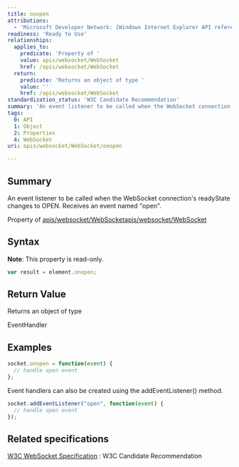 ```yaml
---
title: onopen
attributions:
  - 'Microsoft Developer Network: [Windows Internet Explorer API reference Article](http://msdn.microsoft.com/en-us/library/ie/hh828809%28v=vs.85%29.aspx)'
readiness: 'Ready to Use'
relationships:
  applies_to:
    predicate: 'Property of '
    value: apis/websocket/WebSocket
    href: /apis/websocket/WebSocket
  return:
    predicate: 'Returns an object of type '
    value: ''
    href: /apis/websocket/WebSocket
standardization_status: 'W3C Candidate Recommendation'
summary: 'An event listener to be called when the WebSocket connection''s readyState changes to OPEN. Receives an event named &quot;open&quot;.'
tags:
  0: API
  1: Object
  2: Properties
  4: WebSocket
uri: apis/websocket/WebSocket/onopen

---
```

## Summary

An event listener to be called when the WebSocket connection's readyState changes to OPEN. Receives an event named &quot;open&quot;.

Property of [apis/websocket/WebSocket](/apis/websocket/WebSocket)[apis/websocket/WebSocket](/apis/websocket/WebSocket)

## Syntax

**Note**: This property is read-only.

``` js
var result = element.onopen;
```

## Return Value

Returns an object of type

EventHandler

## Examples

``` js
socket.onopen = function(event) {
  // handle open event
};
```

Event handlers can also be created using the addEventListener() method.

``` js
socket.addEventListener("open", function(event) {
  // handle open event
});
```

## Related specifications

[W3C WebSocket Specification](http://www.w3.org/TR/websockets/)
:   W3C Candidate Recommendation
